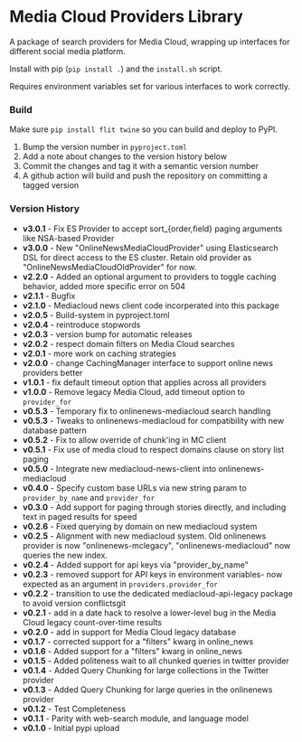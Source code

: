 Media Cloud Providers Library
=============================

A package of search providers for Media Cloud, wrapping up interfaces for different social media platform.

Install with pip (`pip install .`) and the `install.sh` script. 

Requires environment variables set for various interfaces to work correctly.


### Build

Make sure `pip install flit twine` so you can build and deploy to PyPI.

1. Bump the version number in `pyproject.toml`
2. Add a note about changes to the version history below
3. Commit the changes and tag it with a semantic version number
4. A github action will build and push the repository on committing a tagged version

### Version History
* __v3.0.1__ - Fix ES Provider to accept sort_{order,field} paging arguments like NSA-based Provider
* __v3.0.0__ - New "OnlineNewsMediaCloudProvider" using Elasticsearch DSL for direct access to the ES cluster. Retain old provider as "OnlineNewsMediaCloudOldProvider" for now. 
* __v2.2.0__ - Added an optional argument to providers to toggle caching behavior, added more specific error on 504
* __v2.1.1__ - Bugfix
* __v2.1.0__ - Mediacloud news client code incorperated into this package
* __v2.0.5__ - Build-system in pyproject.toml
* __v2.0.4__ - reintroduce stopwords
* __v2.0.3__ - version bump for automatic releases
* __v2.0.2__ - respect domain filters on Media Cloud searches
* __v2.0.1__ - more work on caching strategies  
* __v2.0.0__ - change CachingManager interface to support online news providers better  
* __v1.0.1__ - fix default timeout option that applies across all providers 
* __v1.0.0__ - Remove legacy Media Cloud, add timeout option to `provider_for` 
* __v0.5.3__ - Temporary fix to onlinenews-mediacloud search handling 
* __v0.5.3__ - Tweaks to onlinenews-mediacloud for compatibility with new database pattern
* __v0.5.2__ - Fix to allow override of chunk'ing in MC client 
* __v0.5.1__ - Fix use of media cloud to respect domains clause on story list paging
* __v0.5.0__ - Integrate new mediacloud-news-client into onlinenews-mediacloud
* __v0.4.0__ - Specify custom base URLs via new string param to `provider_by_name` and `provider_for` 
* __v0.3.0__ - Add support for paging through stories directly, and including text in paged results for speed
* __v0.2.6__ - Fixed querying by domain on new mediacloud system
* __v0.2.5__ - Alignment with new mediacloud system. Old onlinenews provider is now "onlinenews-mclegacy", "onlinenews-mediacloud" now queries the new index.
* __v0.2.4__ - Added support for api keys via "provider_by_name"
* __v0.2.3__ - removed support for API keys in environment variables- now expected as an argument in `providers.provider_for`
* __v0.2.2__ - transition to use the dedicated mediacloud-api-legacy package to avoid version conflictsgit
* __v0.2.1__ - add in a date hack to resolve a lower-level bug in the Media Cloud legacy count-over-time results
* __v0.2.0__ - add in support for Media Cloud legacy database
* __v0.1.7__ - corrected support for a "filters" kwarg in online_news
* __v0.1.6__ - Added support for a "filters" kwarg in online_news
* __v0.1.5__ - Added politeness wait to all chunked queries in twitter provider
* __v0.1.4__ - Added Query Chunking for large collections in the Twitter provider
* __v0.1.3__ - Added Query Chunking for large queries in the onlinenews provider
* __v0.1.2__ - Test Completeness
* __v0.1.1__ - Parity with web-search module, and language model
* __v0.1.0__ - Initial pypi upload 
